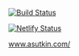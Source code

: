 [![Build Status](https://travis-ci.org/Lincerossa/asutkin.svg?branch=master)](https://travis-ci.org/Lincerossa/asutkin)

[![Netlify Status](https://api.netlify.com/api/v1/badges/5119a040-9ac6-4af9-9271-80158b89c370/deploy-status)](https://app.netlify.com/sites/cranky-einstein-4d7fe8/deploys)

www.asutkin.com/